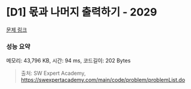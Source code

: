 # [D1] 몫과 나머지 출력하기 - 2029 

[문제 링크](https://swexpertacademy.com/main/code/problem/problemDetail.do?contestProbId=AV5QGNvKAtEDFAUq) 

### 성능 요약

메모리: 43,796 KB, 시간: 94 ms, 코드길이: 202 Bytes



> 출처: SW Expert Academy, https://swexpertacademy.com/main/code/problem/problemList.do